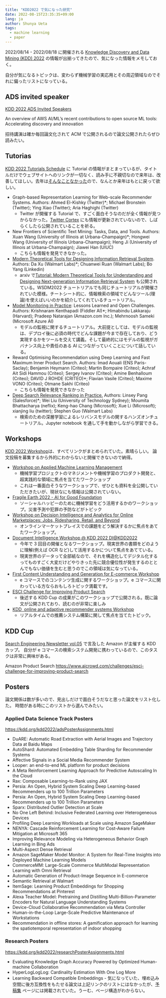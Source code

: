 ```yaml
---
title: "KDD2022 で気になった研究"
date: 2022-08-15T23:35:35+09:00
lang: ja
author: Shunya Ueta
tags:
  - machine learning
  - paper
---
```


2022/08/14 - 2022/08/18 に開催される [Knowledge Discovery and Data Mining (KDD) 2022](https://kdd.org/kdd2022/index.html) の情報が出揃ってきたので、気になった情報をメモしておく。

自分が気になるトピックは、変わらず機械学習の実応用とその周辺領域なのでそれに偏ったリストになっている。

## ADS invited speaker

[KDD 2022 ADS Invited Speakers](https://kdd.org/kdd2022/ADSSpeaker.html)

An overview of AWS AI/ML’s recent contributions to open source ML tools: Accelerating discovery and innovation

招待講演は確か毎回論文化されて ACM で公開されるので論文公開されたらぜひ読みたい。

## Tutorias

[KDD 2022 Tutorials Schedule](https://www.appsheet.com/start/52fdb507-2f8c-41d8-a982-b6bd18933ba8#appName=KDD2022TutorialsRoomFinal-1001136659&group=%5B%5D&sort=%5B%5D&table=KDD2022Tutorial0716&view=KDD+2022+Tutorials) に Tutorial の情報がまとまっているが、タイトルだけでウェブサイトへのリンクが一切なく、読み手に不親切なので来年は、改善してほしい。去年は[そんなことなかった](https://kdd.org/kdd2021/tutorials)ので、なんとか来年はもとに戻って欲しい。

- Graph-based Representation Learning for Web-scale Recommender Systems. Authors: Ahmed El-Kishky (Twitter)\*; Michael Bronstein (Twitter); Ying Xiao (Twitter); Aria Haghighi (Twitter)
  - Twitter が開催する Tutorial で、すごく面白そうなのだが全く情報が見つからなかった。[Twitter Cortex](https://cortex.twitter.com/en.html) にも情報が更新されていないので、しばらくしたら公開されていることを祈る。
- New Frontiers of Scientific Text Mining: Tasks, Data, and Tools. Authors: Xuan Wang (University of Illinois at Urbana-Champaign)\*; Hongwei Wang (University of Illinois Urbana-Champaign); Heng Ji (University of Illinois at Urbana-Champaign); Jiawei Han (UIUC)
  - こちらも情報を発見できなかった。
- [Modern Theoretical Tools for Designing Information Retrieval System](https://moderntoolsfornextgenirs.github.io/). Authors: Da Xu (Walmart Labs)\*; Chuanwei Ruan (Walmart Labs); Bo Yang (Linkedin)
  - arxiv で[Tutorial: Modern Theoretical Tools for Understanding and Designing Next-generation Information Retrieval System](https://arxiv.org/abs/2203.13962) も公開されている。WSDM2022 チュートリアルでも同じチュートリアルが開催されていた模様。チートシート的に、情報検索の領域でどんなツール(理論)を使えばいいのかを紹介してくれているチュートリアル。
- [Model Monitoring in Practice](https://sites.google.com/view/model-monitoring-tutorial): Lessons Learned and Open Challenges. Authors: Krishnaram Kenthapadi (Fiddler AI)\*; Himabindu Lakkaraju (Harvard); Pradeep Natarajan (Amazon.com Inc.); Mehrnoosh Sameki (Microsoft Azure AI)
  - モデルの監視に関するチュートリアル。大前提としては、モデルの監視は、デプロイ後に必須の時代でどんな課題が今まで存在しており、どう実現するかをツールを交えて講義。そして最終的にはモデルの監視がガバナンス向上や責任のある AI につながっていくことについて話している。
- Reward Optimising Recommendation using Deep Learning and Fast Maximum Inner Product Search. Authors: Imad Aouali (ENS Paris-Saclay); Benjamin Heymann (Criteo); Martin Bompaire (Criteo); Achraf Ait Sidi Hammou (Criteo); Sergey Ivanov (Criteo); Amine Benhalloum (Criteo); DAVID J ROHDE (CRITEO)\*; Flavian Vasile (Criteo); Maxime VONO (Criteo); Otmane Sakhi (Criteo)
  - こちらも情報を発見できなかった
- [Deep Search Relevance Ranking in Practice.](https://dlranking.github.io/dlrr/) Authors: Linsey Pang (Salesforce)\*; Wei Liu (University of Technology Sydney); Moumita Bhattacharya (neflix); Keng-hao Chang (Microsoft); Xue Li (Microsoft); xianjing liu (twitter); Stephen Guo (Walmart Labs)
  - 検索のための深層学習によるレリバンスモデルの関するハンズオンチュートリアル。Jupyter notebook を通して手を動かしながら学習できる。

## Workshops

[KDD 2022 Workshop](https://kdd.org/kdd2022/workshop.html)は、すべてリンクがまとめられていた。素晴らしい。
論文投稿を募集するから外的にわからないと開催できないので納得。

- [Workshop on Applied Machine Learning Management](https://wamlm-kdd.github.io/2022/)
  - 機械学習プロジェクトのマネジメントや機械学習のプロダクト開発と、超実践的な領域に焦点を当てたワークショップ
  - これは一番面白そうなワークショップで、ぜひとも資料を全公開していただきたいが、現状なにも情報は公開されていない。
- [Fragile Earth 2022 \- AI for Good Foundation](https://ai4good.org/fragile-earth-2022/)
  - ソーシャルハッピーのために機械学習をどう活用するかのワークショップ。災害予測や犯罪の予防などがトピック
- [Workshop on Decision Intelligence and Analytics for Online Marketplaces: Jobs, Ridesharing, Retail, and Beyond](https://sites.google.com/view/kdd22onlinemarketplaces)
  - オンラインマーケットプレイスでの課題をどう解決するかに焦点をあてたワークショップ。
- [Document Intelligence Workshop @ KDD 2022 DI@KDD2022](https://document-intelligence.github.io/DI-2022/)
  - 今年で 3 回目の開催となるワークショップ。現実世界の書類をどのように理解(例えば OCR など)して活用するかについて焦点をあてている。
  - 現実世界のデータって全部紙なので、それを構造化してデジタル化するってものすごく大変だけどやりきった先に競合優位性が発生するのととんでもない価値を生むと思うのでこの領域は気になっている。
- [First Content Understanding and Generation for E-commerce Workshop](https://content-generation.github.io/workshop/)
  - e コマースでのコンテンツ生成に関するワークショップ。e コマースに関わっている方ならおもしろトピック満載です。
- [ESCI Challenge for Improving Product Search](https://amazonkddcup.github.io/)
  - 後述する KDD Cup の成果がこのワークショップで公開される。既に論文が公開されており、読むのが非常に楽しみ
- [KDD  online and adaptive recommender systems Workshop](https://oars-workshop.github.io/)
  - リアルタイムでの推薦システム構築に関して焦点を当てたトピック。

## KDD Cup

[Search Engineering Newsletter vol.05](:/58287871c6a94f2581e856e6c6fb55f2) で言及した Amazon が主催する KDD カップ。
自分が e コマースの検索システム開発に携わっているので、このタスクは非常に興味がある。

Amazon Product Search
https://www.aicrowd.com/challenges/esci-challenge-for-improving-product-search

## Posters

論文関係は数が多いので、見出しだけで面白そうだなと思った論文をリスト化した。
時間がある時にこのリストから選んでみたい。

### Applied Data Science Track Posters

https://kdd.org/kdd2022/adsPosterAssignments.html

- DuARE: Automatic Road Extraction with Aerial Images and Trajectory Data at Baidu Maps
- AutoShard: Automated Embedding Table Sharding for Recommender Systems
- Affective Signals in a Social Media Recommender System
- Looper: an end-to-end ML platform for product decisions
- A Meta Reinforcement Learning Approach for Predictive Autoscaling In the Cloud
- Rax: Composable Learning-to-Rank using JAX
- Persia: An Open, Hybrid System Scaling Deep Learning-based Recommenders up to 100 Trillion Parameters
- Persia: An Open, Hybrid System Scaling Deep Learning-based Recommenders up to 100 Trillion Parameters
- Sparx: Distributed Outlier Detection at Scale
- No One Left Behind: Inclusive Federated Learning over Heterogeneous Devices
- Profiling Deep Learning Workloads at Scale using Amazon SageMaker
- NENYA: Cascade Reinforcement Learning for Cost-Aware Failure Mitigation at Microsoft 365
- Improving Relevance Modeling via Heterogeneous Behavior Graph Learning in Bing Ads
- Multi-Aspect Dense Retrieval
- Amazon SageMaker Model Monitor: A System for Real-Time Insights into Deployed Machine Learning Models
- CommerceMM: Large-Scale Commerce MultiModal Representation Learning with Omni Retrieval
- Automatic Generation of Product-Image Sequence in E-commerce
- Semantic Retrieval at Walmart
- ItemSage: Learning Product Embeddings for Shopping Recommendations at Pinterest
- Alexa Teacher Model: Pretraining and Distilling Multi-Billion-Parameter Encoders for Natural Language Understanding Systems
- Device-Cloud Collaborative Recommendation via Meta Controller
- Human-in-the-Loop Large-Scale Predictive Maintenance of Workstations
- Recommendation in offline stores: A gamification approach for learning the spatiotemporal representation of indoor shopping

### Research Posters

https://kdd.org/kdd2022/researchPosterAssignments.html

- Evaluating Knowledge Graph Accuracy Powered by Optimized Human-machine Collaboration
- HyperLogLogLog: Cardinality Estimation With One Log More
- Learning Backward Compatible Embeddings - 気になっていた、埋め込み空間に後方互換性をもたせる論文は上記リンクのリストにはなかったが、[予稿集](https://kdd.org/kdd2022/toc.html)
  ページには掲載されていた。うーむ、ページ構造がわからない。
